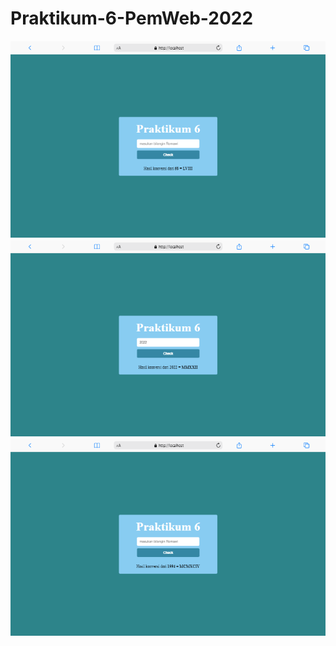 # Praktikum-6-PemWeb-2022

<img src="./img/ss1.png"/>
<img src="./img/ss2.png"/>
<img src="./img/ss3.png"/>

